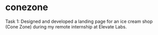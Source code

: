 # conezone
Task 1: Designed and developed a landing page for an ice cream shop (Cone Zone) during my remote internship at Elevate Labs.
